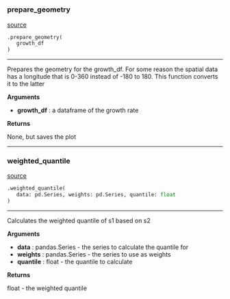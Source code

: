 #


### prepare_geometry
[source](https://github.com/allfed/Seaweed-Growth-Model/blob/master/src/utilities.py/#L13)
```python
.prepare_geometry(
   growth_df
)
```

---
Prepares the geometry for the growth_df. For some reason the spatial data has
a longitude that is 0-360 instead of -180 to 180. This function converts it to
the latter

**Arguments**

* **growth_df**  : a dataframe of the growth rate


**Returns**

None, but saves the plot

----


### weighted_quantile
[source](https://github.com/allfed/Seaweed-Growth-Model/blob/master/src/utilities.py/#L37)
```python
.weighted_quantile(
   data: pd.Series, weights: pd.Series, quantile: float
)
```

---
Calculates the weighted quantile of s1 based on s2

**Arguments**

* **data**  : pandas.Series - the series to calculate the quantile for
* **weights**  : pandas.Series - the series to use as weights
* **quantile**  : float - the quantile to calculate


**Returns**

float - the weighted quantile
